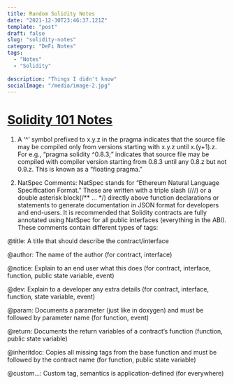 ```yaml
---
title: Random Solidity Notes
date: "2021-12-30T23:46:37.121Z"
template: "post"
draft: false
slug: "solidity-notes"
category: "DeFi Notes"
tags:
  - "Notes"
  - "Solidity"
  
description: "Things I didn't know"
socialImage: "/media/image-2.jpg"
---
```


# [Solidity 101 Notes](https://secureum.substack.com/p/solidity-101)

1. A ‘^’ symbol prefixed to x.y.z in the pragma indicates that the source file may be compiled only from versions starting with x.y.z until x.(y+1).z. For e.g., “pragma solidity ^0.8.3;” indicates that source file may be compiled with compiler version starting from 0.8.3 until any 0.8.z but not 0.9.z. This is known as a “floating pragma."

2. NatSpec Comments: NatSpec stands for “Ethereum Natural Language Specification Format.” These are written with a triple slash (///) or a double asterisk block(/** ... */) directly above function declarations or statements to generate documentation in JSON format for developers and end-users. It is recommended that Solidity contracts are fully annotated using NatSpec for all public interfaces (everything in the ABI). These comments contain different types of tags:

@title: A title that should describe the contract/interface

@author: The name of the author (for contract, interface)

@notice: Explain to an end user what this does (for contract, interface, function, public state variable, event)

@dev: Explain to a developer any extra details (for contract, interface, function, state variable, event)

@param: Documents a parameter (just like in doxygen) and must be followed by parameter name (for function, event)

@return: Documents the return variables of a contract’s function (function, public state variable)

@inheritdoc: Copies all missing tags from the base function and must be followed by the contract name (for function, public state variable)

@custom…: Custom tag, semantics is application-defined (for everywhere)
